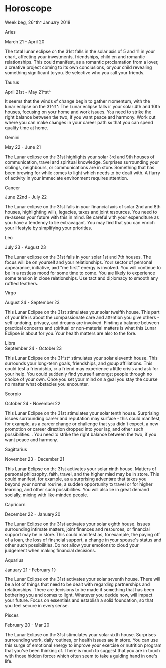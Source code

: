 Horoscope
=========

Week beg, 26^th^ January 2018

Aries

March 21 - April 20

The total lunar eclipse on the 31st falls in the solar axis of 5 and 11
in your chart, affecting your investments, friendships, children and
romantic relationships. This could manifest, as a romantic proclamation
from a lover, a creative project coming to its own conclusions, or your
child revealing something significant to you. Be selective who you call
your friends.

Taurus

April 21st - May 21^st^

It seems that the winds of change begin to gather momentum, with the
lunar eclipse on the 31^st^. The Lunar eclipse falls in your solar 4th
and 10th houses, focusing on your home and work issues. You need to
strike the right balance between the two, if you want peace and harmony.
Work out where you can make changes in your career path so that you can
spend quality time at home.

Gemini

May 22 - June 21

The Lunar eclipse on the 31st highlights your solar 3rd and 9th houses
of communication, travel and spiritual knowledge. Surprises surrounding
your siblings, neighbours, or communications are in store. Something
that has been brewing for while comes to light which needs to be dealt
with. A flurry of activity in your immediate environment requires
attention.

Cancer

June 22nd - July 22

The Lunar eclipse on the 31st falls in your financial axis of solar 2nd
and 8th houses, highlighting wills, legacies, taxes and joint resources.
You need to re-assess your future with this in mind. Be careful with
your expenditure as you have a tendency to be extravagant. You may find
that you can enrich your lifestyle by simplifying your priorities.

Leo

July 23 - August 23

The Lunar eclipse on the 31st falls in your solar 1st and 7th houses.
The focus will be on yourself and your relationships. Your sector of
personal appearance, initiative, and "me first" energy is involved. You
will continue to be in a restless mood for some time to come. You are
likely to experience some tension in close relationships. Use tact and
diplomacy to smooth any ruffled feathers.

Virgo

August 24 - September 23

This Lunar Eclipse on the 31st stimulates your solar twelfth house. This
part of your life is about the compassionate care and attention you give
others - self-undoing, privacy, and dreams are involved. Finding a
balance between practical concerns and spiritual or non-material matters
is what this Lunar Eclipse is about for you. Your health matters are
also to the fore.

Libra\
September 24 - October 23

This Lunar Eclipse on the 31^st^ stimulates your solar eleventh house.
This surrounds your long-term goals, friendships, and group
affiliations. This could test a friendship, or a friend may experience a
little crisis and ask for your help. You could suddenly find yourself
amongst people through no choice of your own. Once you set your mind on
a goal you stay the course no matter what obstacles you encounter.

Scorpio

October 24 - November 22

This Lunar Eclipse on the 31st stimulates your solar tenth house.
Surprising issues surrounding career and reputation may surface - this
could manifest, for example, as a career change or challenge that you
didn't expect, a new promotion or career direction dropped into your
lap, and other such possibilities. . You need to strike the right
balance between the two, if you want peace and harmony.

Sagittarius

November 23 - December 21

This Lunar Eclipse on the 31st activates your solar ninth house. Matters
of personal philosophy, faith, travel, and the higher mind may be in
store. This could manifest, for example, as a surprising adventure that
takes you beyond your normal routine, a sudden opportunity to travel or
for higher learning, and other such possibilities. You will also be in
great demand socially, mixing with like-minded people.

Capricorn

December 22 - January 20

The Lunar Eclipse on the 31st activates your solar eighth house. Issues
surrounding intimate matters, joint finances and resources, or financial
support may be in store. This could manifest as, for example, the paying
off of a loan, the loss of financial support, a change in your spouse's
status and other such possibilities. Do not allow your emotions to cloud
your judgement when making financial decisions.

Aquarius

January 21 - February 19

The Lunar Eclipse on the 31st activates your solar seventh house. There
will be a lot of things that need to be dealt with regarding
partnerships and relationships. There are decisions to be made if
something that has been bothering you and comes to light. Whatever you
decide now, will impact your future. Focus on essentials and establish a
solid foundation, so that you feel secure in every sense.

Pisces

February 20 - Mar 20

The Lunar Eclipse on the 31st stimulates your solar sixth house.
Surprises surrounding work, daily routines, or health issues are in
store. You can use this surge of emotional energy to improve your
exercise or nutrition program that you've been thinking of. There is
much to suggest that you are in touch with those hidden forces which
often seem to take a guiding hand in one's life.
